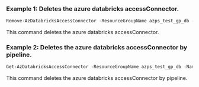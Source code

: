 ### Example 1: Deletes the azure databricks accessConnector.
```powershell
Remove-AzDatabricksAccessConnector -ResourceGroupName azps_test_gp_db -Name azps-databricks-accessconnector
```

This command deletes the azure databricks accessConnector.

### Example 2: Deletes the azure databricks accessConnector by pipeline.
```powershell
Get-AzDatabricksAccessConnector -ResourceGroupName azps_test_gp_db -Name azps-databricks-accessconnector | Remove-AzDatabricksAccessConnector
```

This command deletes the azure databricks accessConnector by pipeline.